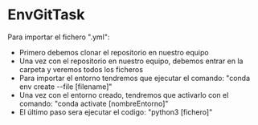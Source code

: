 # EnvGitTask
Para importar el fichero ".yml":
- Primero debemos clonar el repositorio en nuestro equipo
- Una vez con el repositorio en nuestro equipo, debemos entrar en la carpeta y veremos todos los ficheros
- Para importar el entorno tendremos que ejecutar el comando: "conda env create --file [filename]"
- Una vez con el entorno creado, tendremos que activarlo con el comando: "conda activate [nombreEntorno]"
- El último paso sera ejecutar el codigo: "python3 [fichero]"
